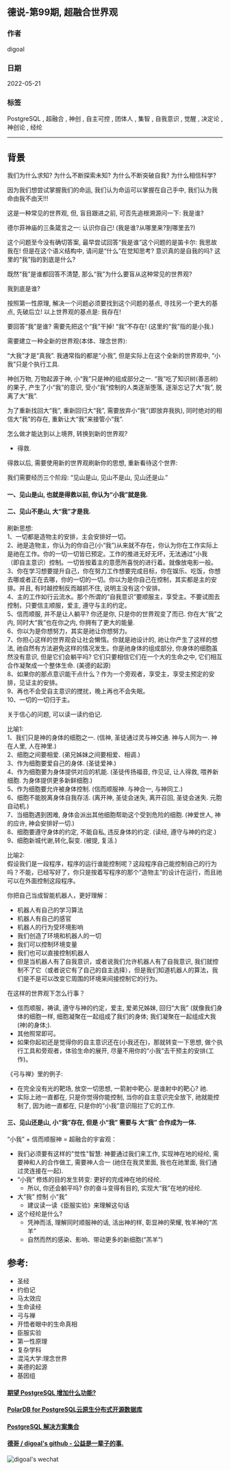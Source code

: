 ## 德说-第99期, 超融合世界观        
                                               
### 作者                                                    
digoal                                                                        
                                                                        
### 日期                                                                        
2022-05-21                                                                       
                                                                        
### 标签                                                                     
PostgreSQL , 超融合 , 神创 , 自主可控 , 团体人 , 集智 , 自我意识 , 觉醒 , 决定论 , 神创论 , 经纶                                           
                                                                      
----                                                                      
                                                                      
## 背景     
    
我们为什么求知? 为什么不断探索未知? 为什么不断突破自我? 为什么相信科学?      
    
因为我们想尝试掌握我们的命运, 我们认为命运可以掌握在自己手中, 我们认为我命由我不由天!!!     
    
这是一种常见的世界观, 但, 盲目跟进之前, 可否先追根溯源问一下: 我是谁?       
    
德尔菲神庙的三条箴言之一: 认识你自己! (我是谁?从哪里来?到哪里去?)     
    
这个问题至今没有确切答案, 最早尝试回答“我是谁”这个问题的是笛卡尔: 我思故我在!    但是在这个语义结构中, 请问是“什么”在觉知思考? 意识真的是自我的吗? 这里的“我”指的到底是什么?       
    
既然“我”是谁都回答不清楚, 那么“我”为什么要盲从这种常见的世界观?      
    
我到底是谁?     
    
按照第一性原理, 解决一个问题必须要找到这个问题的基点, 寻找另一个更大的基点, 先破后立! 以上世界观的基点是: 我存在!      
    
要回答“我”是谁? 需要先把这个“我”干掉! “我”不存在!  (这里的“我”指的是小我.)       
    
需要建立一种全新的世界观(本体、理念世界):      
    
“大我”才是“真我”. 我通常指的都是“小我”, 但是实际上在这个全新的世界观中, “小我”只是个执行工具.      
    
神创万物, 万物起源于神, 小“我”只是神的组成部分之一. “我”吃了知识树(善恶树)的果子, 产生了小“我”的意识, 受小“我”控制的人类逐渐堕落, 逐渐忘记了大“我”, 脱离了大“我”.      
  
为了重新找回大“我”, 重新回归大“我”, 需要放弃小“我”(即放弃我执), 同时绝对的相信大“我”的存在, 重新让大“我”来接管小“我”.      
    
怎么做才能达到以上境界, 转换到新的世界观?      
- 得救.     
    
得救以后, 需要使用新的世界观刷新你的思想, 重新看待这个世界:      
    
我们需要经历三个阶段: “见山是山, 见山不是山, 见山还是山.”      
    
#### 一、见山是山, 也就是得救以前, 你认为“小我”就是我.     
    
#### 二、见山不是山, 大“我”才是我.     
    
刷新思想:    
1、一切都是造物主的安排，主会安排好一切。    
2、祂是造物主，你认为的你自己(小“我”)从来就不存在，你认为你在工作实际上是祂在工作。你的一切一切皆已预定。工作的推进无好无坏，无法通过“小我  
（即自主意识）控制。一切皆按着主的意愿所喜悦的进行着。就像放电影一般。    
3、你在学习想要提升自己，你在努力工作想要完成目标，你在娱乐、吃饭，你想去哪或者正在去哪，你的一切的一切。你以为是你自己在控制，其实都是主的安排。并且, 有时越控制反而越抓不住, 说明主没有这个安排。    
4、主的工作如行云流水。那个所谓的“自我意识”要顺服主，享受主。不要试图去控制，只要信主顺服，爱主, 遵守与主的约定。    
5、信而顺服, 并不是让人躺平? 你还是你, 只是你的世界观变了而已. 你在大“我”之内, 同时大“我”也在你之内, 你拥有了更大的能量.     
6、你以为是你想努力，其实是祂让你想努力。    
7、你担心这样的世界观会让社会懒惰。你就是祂设计的, 祂让你产生了这样的想法, 祂自然有方法避免这样的情况发生。你是祂身体的组成部分, 你身体的细胞虽然没有意识, 但是它们会躺平吗? 它们只要相信它们在一个大的生命之中, 它们相互合作凝聚成一个整体生命. (美德的起源)     
8、如果你的那点意识能干点什么？作为一个旁观者，享受主，享受主预定的安排，见证主的安排。    
9、再也不会受自主意识的搅扰，晚上再也不会失眠。    
10、一切的一切归于主。    
    
关于信心的问题, 可以读一读约伯记.    
    
    
比喻1:      
1、我们只是神的身体的细胞之一. (信神, 圣徒通过灵与神交通. 神与人同为一. 神在人里, 人在神里.)    
2、细胞之间要相爱. (弟兄姊妹之间要相爱、相调.)    
3、作为细胞要爱自己的身体. (圣徒爱神.)    
4、作为细胞要为身体提供对应的机能. (圣徒传扬福音, 作见证, 让人得救, 喂养新细胞. 为身体提供更多新鲜细胞.)    
5、作为细胞要允许被身体控制. (信而顺服神. 与神合一, 与神同工.)    
6、细胞不能脱离身体自我存活. (离开神, 圣徒会迷失, 离开召回, 圣徒会迷失. 元胞自动机.)    
7、当细胞遇到困难, 身体会派出其他细胞帮助这个受到危险的细胞. (神爱世人, 神的应许, 神会安排好一切.)    
8、细胞要遵守身体的约定, 不能自私, 违反身体的约定. (读经, 遵守与神的约定.)      
9、细胞新城代谢,转化,裂变. (被提, 复活.)      
    
    
比喻2:      
假设我们是一段程序，程序的运行谁能控制呢？这段程序自己能控制自己的行为吗？不能，已经写好了，你只是按着写程序的那个“造物主”的设计在运行，而且祂可以在外面控制这段程序。    
    
你把自己当成智能机器人，更好理解：    
- 机器人有自己的学习算法    
- 机器人有自己的感官    
- 机器人的行为受环境影响    
- 我们创造了环境和机器人的一切    
- 我们可以控制环境变量    
- 我们也可以直接控制机器人    
- 但是当机器人有了自我意识，或者说我们允许机器人有了自我意识, 我们就控制不了它（或者说它有了自己的自主选择），但是我们知道机器人的算法，我们是不是可以改变它周围的环境来间接控制它的行为。    
    
    
在这样的世界观下怎么行事？    
- 信而顺服，祷读, 遵守与神的约定，爱主, 爱弟兄姊妹, 回归“大我” (就像我们身体的细胞一样, 细胞凝聚在一起组成了我们的身体; 我们凝聚在一起组成大我(神)的身体;).      
- 其他照常即可。    
- 如果你起初还是觉得你的自主意识还在(小我还在)，那就转变一下思想, 做个执行工具和旁观者，体验生命的展开, 尽量不用你的“小我”去干预主的安排(工作)。      
    
    
《弓与禅》里的例子:     
- 在完全没有光的靶场, 放空一切思想, 一箭射中靶心. 是谁射中的靶心? 祂.     
- 实际上祂一直都在, 只是你觉得你能控制, 当你的自主意识完全放下, 祂就能控制了, 因为祂一直都在, 只是你的“小我”意识阻拦了它的工作.      
    
    
#### 三、见山还是山, 小“我”存在, 但是 小“我” 需要与 大“我” 合作成为一体.     
“小我” + 信而顺服神 = 超融合的宇宙观：       
- 我们必须要有这样的"觉性"智慧: 神要通过我们来工作, 实现神在地的经纶, 需要神和人的合作做工, 需要神人合一 (祂住在我灵里面, 我也在祂里面, 我们通过灵连接在一起).       
- “小我” 修炼的目的发生转变: 更好的完成神在地的经纶.      
    - 所以, 你还会躺平吗? 你的奋斗变得有目的, 实现大“我”在地的经纶.       
- 大“我” 控制 小“我”    
    - 建议读一读《臣服实验》来理解这句话  
- 这个经纶是什么?     
    - 凭神而活, 理解同时顺服神的话, 活出神的样, 彰显神的荣耀, 牧羊神的“羔羊”  
    - 自然而然的感染、影响、带动更多的新细胞(“羔羊”)   
    
    
## 参考:     
- 圣经    
- 约伯记    
- 马太效应     
- 生命读经    
- 弓与禅    
- 开悟者眼中的生命真相    
- 臣服实验    
- 第一性原理    
- 复杂学科    
- 混沌大学:理念世界    
- 美德的起源    
- 基因组   
    
    
    
#### [期望 PostgreSQL 增加什么功能?](https://github.com/digoal/blog/issues/76 "269ac3d1c492e938c0191101c7238216")  
    
    
#### [PolarDB for PostgreSQL云原生分布式开源数据库](https://github.com/ApsaraDB/PolarDB-for-PostgreSQL "57258f76c37864c6e6d23383d05714ea")  
    
    
#### [PostgreSQL 解决方案集合](https://yq.aliyun.com/topic/118 "40cff096e9ed7122c512b35d8561d9c8")  
    
    
#### [德哥 / digoal's github - 公益是一辈子的事.](https://github.com/digoal/blog/blob/master/README.md "22709685feb7cab07d30f30387f0a9ae")  
    
    
![digoal's wechat](../pic/digoal_weixin.jpg "f7ad92eeba24523fd47a6e1a0e691b59")  
  
